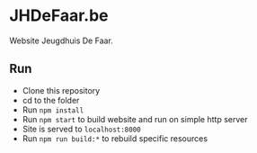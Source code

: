 JHDeFaar.be
==================

Website Jeugdhuis De Faar.

## Run

- Clone this repository
- cd to the folder
- Run `npm install`
- Run `npm start` to build website and run on simple http server
- Site is served to `localhost:8000`
- Run `npm run build:*` to rebuild specific resources

